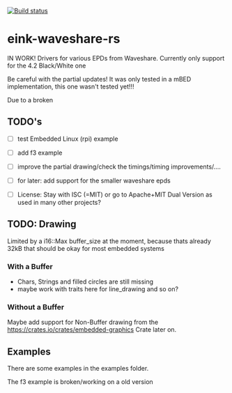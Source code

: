 [![Build status](https://travis-ci.org/caemor/eink-waveshare-rs.svg?branch=master)](https://travis-ci.org/caemor/eink-waveshare-rs)

# eink-waveshare-rs
IN WORK! Drivers for various EPDs from Waveshare. Currently only support for the 4.2 Black/White one

Be careful with the partial updates!
It was only tested in a mBED implementation, this one wasn't tested yet!!!

Due to a broken 

## TODO's


- [ ] test Embedded Linux (rpi) example
- [ ] add f3 example
- [ ] improve the partial drawing/check the timings/timing improvements/....
- [ ] for later: add support for the smaller waveshare epds
- [ ] License: Stay with ISC (=MIT) or go to Apache+MIT Dual Version as used in many other projects?


## TODO: Drawing

Limited by a i16::Max buffer_size at the moment, because thats already 32kB that should be okay for most embedded systems

### With a Buffer

- Chars, Strings and filled circles are still missing
- maybe work with traits here for line_drawing and so on?

### Without a Buffer

Maybe add support for Non-Buffer drawing from the https://crates.io/crates/embedded-graphics Crate later on.


## Examples

There are some examples in the examples folder.

The f3 example is broken/working on a old version

